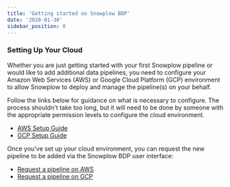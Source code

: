 ```yaml
---
title: 'Getting started on Snowplow BDP'
date: '2020-01-30'
sidebar_position: 0
---
```


### Setting Up Your Cloud

Whether you are just getting started with your first Snowplow pipeline or would like to add additional data pipelines, you need to configure your Amazon Web Services (AWS) or Google Cloud Platform (GCP) environment to allow Snowplow to deploy and manage the pipeline(s) on your behalf.

Follow the links below for guidance on what is necessary to configure. The process shouldn't take too long, but it will need to be done by someone with the appropriate permission levels to configure the cloud environment.

- [AWS Setup Guide](/docs/getting-started-with-snowplow-bdp/aws-setup-guide/index.md)
- [GCP Setup Guide](/docs/getting-started-with-snowplow-bdp/setup-guide-gcp/index.md)

Once you've set up your cloud environment, you can request the new pipeline to be added via the Snowplow BDP user interface:

- [Request a pipeline on AWS](https://console.snowplowanalytics.com/pipelines/AWS/new)
- [Request a pipeline on GCP](https://console.snowplowanalytics.com/pipelines/gcp/new)
